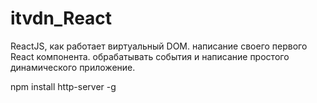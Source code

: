 # itvdn_React
ReactJS, как работает виртуальный DOM. написание своего первого React компонента. обрабатывать события и написание простого динамического приложение.

npm install http-server -g
